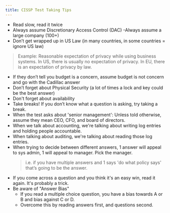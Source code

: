 ```yaml
---
title: CISSP Test Taking Tips
---
```


- Read slow, read it twice
- Always assume Discretionary Access Control (DAC)
-Always assume a large company (100+)
- Don’t get wrapped up in US Law (in many countries, in some countries = ignore US law)
>Example: Reasonable expectation of privacy while using business systems. In US, there is usually no expectation of privacy. In EU, there is an expectation of privacy by law.
- If they don’t tell you budget is a concern, assume budget is not concern and go with the Cadillac answer
- Don’t forget about Physical Security (a lot of times a lock and key could be the best answer)
- Don't forget about availability
- Take breaks! If you don’t know what a question is asking, try taking a break.
- When the test asks about 'senior management': Unless told otherwise, assume they mean CEO, CFO, and board of directors.
- When we talk about accounting, we're talking about writing log entries and holding people accountable.
- When talking about auditing, we're talking about reading those log entries.
- When trying to decide between different answers, 1 answer will appeal to sys admin, 1 will appeal to manager. Pick the manager.
  > i.e. if you have multiple answers and 1 says 'do what policy says' that’s going to be the answer.
- If you come across a question and you think it's an easy win, read it again. It's probably a trick.
- Be aware of "Answer Bias"
  - If you read a multiple choice question, you have a bias towards A or B and bias against C or D.
  - Overcome this by reading answers first, and questions second.


